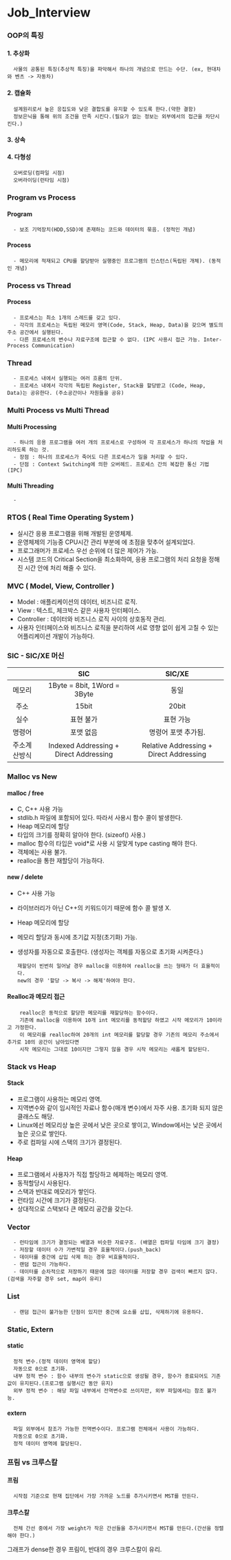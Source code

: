 # Job_Interview

### OOP의 특징
#### 1. 추상화
      사물의 공통된 특징(추상적 특징)을 파악해서 하나의 개념으로 만드는 수단. (ex, 현대차와 벤츠 -> 자동차)
#### 2. 캡슐화
      설계원리로서 높은 응집도와 낮은 결합도를 유지할 수 있도록 한다.(약한 결함)
      정보은닉을 통해 위의 조건을 만족 시킨다.(필요가 없는 정보는 외부에서의 접근을 차단시킨다.)
#### 3. 상속
#### 4. 다형성
      오버로딩(컴파일 시점)
      오버라이딩(런타임 시점)

### Program vs Process
#### Program
      - 보조 기억장치(HDD,SSD)에 존재하는 코드와 데이터의 묶음. (정적인 개념)
#### Process
      - 메모리에 적재되고 CPU를 할당받아 실행중인 프로그램의 인스턴스(독립된 개체). (동적인 개념)
      
### Process vs Thread
#### Process
      - 프로세스는 최소 1개의 스레드를 갖고 있다.
      - 각각의 프로세스는 독립된 메모리 영역(Code, Stack, Heap, Data)을 갖으며 별도의 주소 공간에서 실행된다.
      - 다른 프로세스의 변수나 자료구조에 접근할 수 없다. (IPC 사용시 접근 가능. Inter-Process Communication)
### Thread
      - 프로세스 내에서 실행되는 여러 흐름의 단위.
      - 프로세스 내에서 각각의 독립된 Register, Stack을 할당받고 (Code, Heap, Data)는 공유한다. (주소공간이나 자원들을 공유)
      
### Multi Process vs Multi Thread
#### Multi Processing
      - 하나의 응용 프로그램을 여러 개의 프로세스로 구성하여 각 프로세스가 하나의 작업을 처리하도록 하는 것.
      - 장점 : 하나의 프로세스가 죽어도 다른 프로세스가 일을 처리할 수 있다.
      - 단점 : Context Switching에 의한 오버헤드. 프로세스 간의 복잡한 통신 기법(IPC)
#### Multi Threading
      - 
               

### RTOS ( Real Time Operating System )
  - 실시간 응용 프로그램을 위해 개발된 운영체제.
  - 운영체제의 기능중 CPU시간 관리 부분에 에 초점을 맞추어 설계되었다.
  - 프로그래머가 프로세스 우선 순위에 더 많은 제어가 가능.
  - 시스템 코드의 Critical Section을 최소화하여, 응용 프로그램의 처리 요청을 정해진 시간 안에 처리 해줄 수 있다.
  
### MVC ( Model, View, Controller )
  - Model       : 애플리케이션의 데이터, 비즈니르 로직.
  - View        : 텍스트, 체크박스 같은 사용자 인터페이스.
  - Controller  : 데이터와 비즈니스 로직 사이의 상호동작 관리.
  - 사용자 인터페이스와 비즈니스 로직을 분리하여 서로 영향 없이 쉽게 고칠 수 있는 어플리케이션 개발이 가능하다.
  
### SIC - SIC/XE 머신
| | SIC | SIC/XE |
|:-----:|:-----:|:----:|
|메모리|1Byte = 8bit, 1Word = 3Byte|동일|
|주소|15bit|20bit|
|실수|표현 불가|표현 가능|
|명령어|포맷 없음|명령어 포맷 추가됨.|
|주소계산방식|Indexed Addressing + Direct Addressing|Relative Addressing + Direct Addressing|

### Malloc vs New
#### malloc / free
  - C, C++ 사용 가능
  - stdlib.h 파일에 포함되어 있다. 따라서 사용시 함수 콜이 발생한다.
  - Heap 메모리에 할당
  - 타입의 크기를 정확히 알아야 한다. (sizeof() 사용.)
  - malloc 함수의 타입은 void*로 사용 시 알맞게 type casting 해야 한다.
  - 객체에는 사용 불가.
  - realloc을 통한 재할당이 가능하다.
#### new / delete
  - C++ 사용 가능
  - 라이브러리가 아닌 C++의 키워드이기 때문에 함수 콜 발생 X.
  - Heap 메모리에 할당
  - 메모리 할당과 동시에 초기값 지정(초기화) 가능.
  - 생성자를 자동으로 호출한다. (생성자는 객체를 자동으로 초기화 시켜준다.)
  
        재할당이 빈번히 일어날 경우 malloc을 이용하여 realloc을 쓰는 형태가 더 효율적이다. 
        new의 경우 '할당 -> 복사 -> 해제'하여야 한다.

#### Realloc과 메모리 접근
        realloc은 동적으로 할당한 메모리를 재할당하는 함수이다. 
        기존에 malloc을 이용하여 10개 int 메모리를 동적할당 하였고 시작 메모리가 10이라고 가정한다.
        이 메모리를 realloc하여 20개의 int 메모리를 할당할 경우 기존의 메모리 주소에서 추가로 10의 공간이 남아있다면 
        시작 메모리는 그대로 10이지만 그렇지 않을 경우 시작 메모리는 새롭게 할당된다.
### Stack vs Heap
#### Stack
  - 프로그램이 사용하는 메모리 영역.
  - 지역변수와 같이 임시적인 자료나 함수(매개 변수)에서 자주 사용. 초기화 되지 않은 클래스도 해당.
  - Linux에선 메모리상 높은 곳에서 낮은 곳으로 쌓이고, Window에서는 낮은 곳에서 높은 곳으로 쌓인다.
  - 주로 컴파일 시에 스택의 크기가 결정된다.
#### Heap
  - 프로그램에서 사용자가 직접 할당하고 헤제하는 메모리 영역.
  - 동적할당시 사용된다.
  - 스택과 반대로 메모리가 쌓인다.
  - 런타임 시간에 크기가 결정된다.
  - 상대적으로 스택보다 큰 메모리 공간을 갖는다.

### Vector
      - 런타임에 크기가 결정되는 배열과 비슷한 자료구조. (배열은 컴파일 타임에 크기 결정)
      - 저장할 데이터 수가 가변적일 경우 효율적이다.(push_back)
      - 데이터를 중간에 삽입 삭제 하는 경우 비효율적이다.
      - 랜덤 접근이 가능하다.
      - 데이터를 순차적으로 저장하기 때문에 많은 데이터를 저장할 경우 검색이 빠르지 않다.(검색을 자주할 경우 set, map이 유리)
      
### List
      - 랜덤 접근이 불가능한 단점이 있지만 중간에 요소를 삽입, 삭제하기에 유용하다.
      
### Static, Extern
#### static
      정적 변수.(정적 데이터 영역에 할당)
      자동으로 0으로 초기화.
      내부 정적 변수 : 함수 내부의 변수가 static으로 생성될 경우, 함수가 종료되어도 기존 값이 유지된다.(프로그램 실행시간 동안 유지)
      외부 정적 변수 : 해당 파일 내부에서 전역변수로 쓰이지만, 외부 파일에서는 참조 불가능.
#### extern
      파일 외부에서 참조가 가능한 전역변수이다. 프로그램 전체에서 사용이 가능하다.
      자동으로 0으로 초기화.
      정적 데이터 영역에 할당된다.
      
### 프림 vs 크루스칼
#### 프림
      시작점 기준으로 현재 집단에서 가장 가까운 노드를 추가시키면서 MST를 만든다.
#### 크루스칼
      전체 간선 중에서 가장 weight가 작은 간선들을 추가시키면서 MST를 만든다.(간선을 정렬해야 한다.)
그래프가 dense한 경우 프림이, 반대의 경우 크루스칼이 유리.
